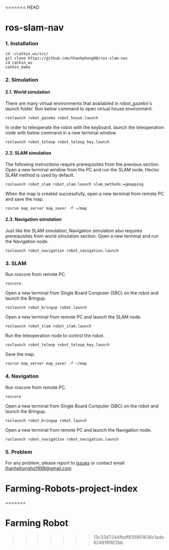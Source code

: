 <<<<<<< HEAD
# ros-slam-nav

### 1. Installation
```
cd ~/catkin_ws/src/
git clone https://github.com/thanhphong98/ros-slam-nav
cd catkin_ws
catkin_make
```

### 2. Simulation
 
#### 2.1. World simulation
There are many virtual environments that availabled in robot_gazebo's launch folder. Run below command to open virtual house environment. 
```
roslaunch robot_gazebo robot_house.launch
```

In order to teleoperate the robot with the keyboard,  launch the teleoperation node with below command in a new terminal window.
```
roslaunch robot_teleop robot_teleop_key.launch
```

#### 2.2. SLAM simulation
The following instructions require prerequisites from the previous section. 
Open a new terminal window from the PC and run  the SLAM node. Hector SLAM method is used by default. 
```
roslaunch robot_slam robot_slam.launch slam_methods:=gmapping
```
When the map is created successfully, open a new terminal from remote PC and save the map.
```
rosrun map_server map_saver -f ~/map
 ``` 
#### 2.3. Navigation simulation
Just like the SLAM simulation, Navigation simulation also requires prerequisites from world simulation section. 
Open a new terminal and run the Navigation node.
```
roslaunch robot_navigation robot_navigation.launch
``` 
 
### 3. SLAM
Run roscore from remote PC. 
```
roscore 
```
 
Open a new terminal from Single Board Computer (SBC) on the robot and launch the Bringup. 
```
roslaunch robot_bringup robot.launch
```

Open a new terminal from remote PC and launch the SLAM node. 
```
roslaunch robot_slam robot_slam.launch
```
Run the teleoperation node to control the robot. 
```
roslaunch robot_teleop robot_teleop_key.launch 
```
Save the map. 
```
rosrun map_server map_saver -f ~/map
```
 
### 4. Navigation
Run roscore from remote PC. 
```
roscore 
```
 
Open a new terminal from Single Board Computer (SBC) on the robot and launch the Bringup. 
```
roslaunch robot_bringup robot.launch
```

Open a new terminal from remote PC and launch the Navigation node. 
```
roslaunch robot_navigation robot_navigation.launch
```

### 5. Problem
For any problem, please report to [Issues](https://github.com/thanhphong98/ros-slam-nav/issues) or contact email thanhphongho1998@gmail.com 
 
 
 



# Farming-Robots-project-index
=======
# Farming Robot
>>>>>>> 13c3347244fbdf835851836c1ada924918f8f2bb
